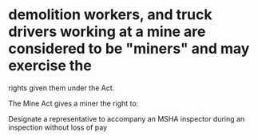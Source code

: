 # demolition workers, and truck drivers working at a mine are considered to be "miners" and may exercise the

rights given them under the Act.

The Mine Act gives a miner the right to:

Designate a representative to accompany an MSHA inspector during an inspection without loss of pay